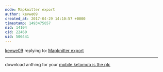 ```yaml
---
node: Mapknitter export
author: kevwe09
created_at: 2017-04-29 14:10:57 +0000
timestamp: 1493475057
nid: 14104
cid: 22460
uid: 506441
---
```




[kevwe09](../profile/kevwe09) replying to: [Mapknitter export](../notes/Zajtam/04-10-2017/mapknitter-export)

----
download anthing for your <a href="http://www.kikguru.com/ketomob-music-videos-games-ringtones-wallpapers/">mobile ketomob is the plc </a>